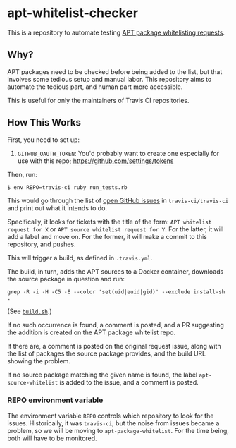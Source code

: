 # apt-whitelist-checker

This is a repository to automate testing [APT package whitelisting requests](https://github.com/travis-ci/apt-package-whitelist).

## Why?

APT packages need to be checked before being added to the list,
but that involves some tedious setup and manual labor.
This repository aims to automate the tedious part, and
human part more accessible.

This is useful for only the maintainers of Travis CI repositories.

## How This Works

First, you need to set up:

1. `GITHUB_OAUTH_TOKEN`: You'd probably want to create one especially for use with this repo; https://github.com/settings/tokens

Then, run:

```sh-session
$ env REPO=travis-ci ruby run_tests.rb
```

This would go through the list of [open GitHub issues](https://github.com/travis-ci/travis-ci/issues)
in `travis-ci/travis-ci` and print out what it intends to do.

Specifically, it looks for tickets with the title of the form: `APT whitelist request for X`
or `APT source whitelist request for Y`.
For the latter, it will add a label and move on.
For the former, it will make a commit to this repository, and pushes.

This will trigger a build, as defined in `.travis.yml`.

The build, in turn, adds the APT sources to a Docker container,
downloads the source package in question and run:

```
grep -R -i -H -C5 -E --color 'set(uid|euid|gid)' --exclude install-sh .
```

(See [`build.sh`](build.sh).)

If no such occurrence is found, a comment is posted, and a PR suggesting the addition
is created on the APT package whitelist repo.

If there are, a comment is posted on the original request issue, along with the list of
packages the source package provides, and the build URL showing the problem.

If no source package matching the given name is found, the label `apt-source-whitelist` is
added to the issue, and a comment is posted.

### REPO environment variable

The environment variable `REPO` controls which repository to look for the issues.
Historically, it was `travis-ci`, but the noise from issues became a problem, so we
will be moving to `apt-package-whitelist`.
For the time being, both will have to be monitored.
